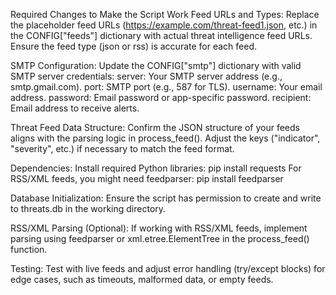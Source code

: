Required Changes to Make the Script Work
Feed URLs and Types:
Replace the placeholder feed URLs (https://example.com/threat-feed1.json, etc.) in the CONFIG["feeds"] dictionary with actual threat intelligence feed URLs.
Ensure the feed type (json or rss) is accurate for each feed.

SMTP Configuration:
Update the CONFIG["smtp"] dictionary with valid SMTP server credentials: 
server: Your SMTP server address (e.g., smtp.gmail.com).
port: SMTP port (e.g., 587 for TLS).
username: Your email address.
password: Email password or app-specific password.
recipient: Email address to receive alerts.

Threat Feed Data Structure:
Confirm the JSON structure of your feeds aligns with the parsing logic in process_feed(). Adjust the keys ("indicator", "severity", etc.) if necessary to match the feed format.

Dependencies:
Install required Python libraries:
pip install requests
For RSS/XML feeds, you might need feedparser:
pip install feedparser

Database Initialization:
Ensure the script has permission to create and write to threats.db in the working directory.

RSS/XML Parsing (Optional):
If working with RSS/XML feeds, implement parsing using feedparser or xml.etree.ElementTree in the process_feed() function.

Testing:
Test with live feeds and adjust error handling (try/except blocks) for edge cases, such as timeouts, malformed data, or empty feeds.
